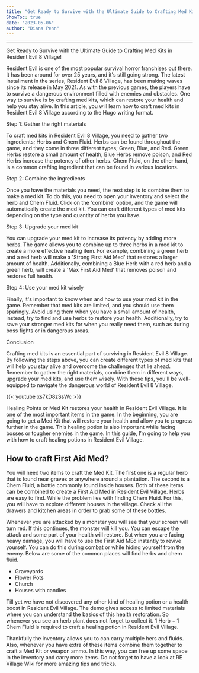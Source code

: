 ```yaml
---
title: "Get Ready to Survive with the Ultimate Guide to Crafting Med Kits in Resident Evil 8 Village!"
ShowToc: true 
date: "2023-05-06"
author: "Diana Penn"
---
```

*****
Get Ready to Survive with the Ultimate Guide to Crafting Med Kits in Resident Evil 8 Village!

Resident Evil is one of the most popular survival horror franchises out there. It has been around for over 25 years, and it's still going strong. The latest installment in the series, Resident Evil 8 Village, has been making waves since its release in May 2021. As with the previous games, the players have to survive a dangerous environment filled with enemies and obstacles. One way to survive is by crafting med kits, which can restore your health and help you stay alive. In this article, you will learn how to craft med kits in Resident Evil 8 Village according to the Hugo writing format.

Step 1: Gather the right materials

To craft med kits in Resident Evil 8 Village, you need to gather two ingredients; Herbs and Chem Fluid. Herbs can be found throughout the game, and they come in three different types; Green, Blue, and Red. Green Herbs restore a small amount of health, Blue Herbs remove poison, and Red Herbs increase the potency of other herbs. Chem Fluid, on the other hand, is a common crafting ingredient that can be found in various locations.

Step 2: Combine the ingredients

Once you have the materials you need, the next step is to combine them to make a med kit. To do this, you need to open your inventory and select the herb and Chem Fluid. Click on the 'combine' option, and the game will automatically create the med kit. You can craft different types of med kits depending on the type and quantity of herbs you have.

Step 3: Upgrade your med kit

You can upgrade your med kit to increase its potency by adding more herbs. The game allows you to combine up to three herbs in a med kit to create a more effective healing item. For example, combining a green herb and a red herb will make a 'Strong First Aid Med' that restores a larger amount of health. Additionally, combining a Blue Herb with a red herb and a green herb, will create a 'Max First Aid Med' that removes poison and restores full health.

Step 4: Use your med kit wisely

Finally, it's important to know when and how to use your med kit in the game. Remember that med kits are limited, and you should use them sparingly. Avoid using them when you have a small amount of health, instead, try to find and use herbs to restore your health. Additionally, try to save your stronger med kits for when you really need them, such as during boss fights or in dangerous areas.

Conclusion

Crafting med kits is an essential part of surviving in Resident Evil 8 Village. By following the steps above, you can create different types of med kits that will help you stay alive and overcome the challenges that lie ahead. Remember to gather the right materials, combine them in different ways, upgrade your med kits, and use them wisely. With these tips, you'll be well-equipped to navigate the dangerous world of Resident Evil 8 Village.

{{< youtube xs7kD8zSsWc >}} 



Healing Points or Med Kit restores your health in Resident Evil Village. It is one of the most important items in the game. In the beginning, you are going to get a Med Kit that will restore your health and allow you to progress further in the game. This healing potion is also important while facing bosses or tougher enemies in the game. In this guide, I’m going to help you with how to craft healing potions in Resident Evil Village.
 
## How to craft First Aid Med?
 

 
You will need two items to craft the Med Kit. The first one is a regular herb that is found near graves or anywhere around a plantation. The second is a Chem Fluid, a bottle commonly found inside houses. Both of these items can be combined to create a First Aid Med in Resident Evil Village. Herbs are easy to find. While the problem lies with finding Chem Fluid. For this, you will have to explore different houses in the village. Check all the drawers and kitchen areas in order to grab some of these bottles.
 
Whenever you are attacked by a monster you will see that your screen will turn red. If this continues, the monster will kill you. You can escape the attack and some part of your health will restore. But when you are facing heavy damage, you will have to use the First Aid MEd instantly to revive yourself. You can do this during combat or while hiding yourself from the enemy. Below are some of the common places will find herbs and chem fluid.
 
- Graveyards
 - Flower Pots
 - Church
 - Houses with candles

 
Till yet we have not discovered any other kind of healing potion or a health boost in Resident Evil Village. The demo gives access to limited materials where you can understand the basics of this health restoration. So whenever you see an herb plant does not forget to collect it. 1 Herb + 1 Chem Fluid is required to craft a healing potion in Resident Evil Village.
 
Thankfully the inventory allows you to can carry multiple hers and fluids. Also, whenever you have extra of these items combine them together to craft a Med Kit or weapon ammo. In this way, you can free up some space in the inventory and carry more items. Do not forget to have a look at RE Village Wiki for more amazing tips and tricks.




